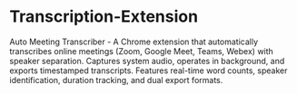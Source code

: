 # Transcription-Extension
Auto Meeting Transcriber - A Chrome extension that automatically transcribes online meetings (Zoom, Google Meet, Teams, Webex) with speaker separation. Captures system audio, operates in background, and exports timestamped transcripts. Features real-time word counts, speaker identification, duration tracking, and dual export formats.
